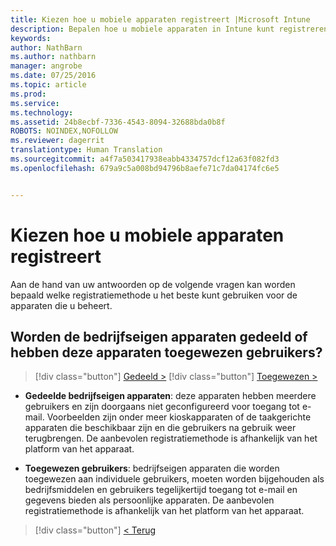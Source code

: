 ```yaml
---
title: Kiezen hoe u mobiele apparaten registreert |Microsoft Intune
description: Bepalen hoe u mobiele apparaten in Intune kunt registreren door enkele eenvoudige vragen te beantwoorden
keywords: 
author: NathBarn
ms.author: nathbarn
manager: angrobe
ms.date: 07/25/2016
ms.topic: article
ms.prod: 
ms.service: 
ms.technology: 
ms.assetid: 24b8ecbf-7336-4543-8094-32688bda0b8f
ROBOTS: NOINDEX,NOFOLLOW
ms.reviewer: dagerrit
translationtype: Human Translation
ms.sourcegitcommit: a4f7a503417938eabb4334757dcf12a63f082fd3
ms.openlocfilehash: 679a9c5a008bd94796b8aefe71c7da04174fc6e5


---
```

# Kiezen hoe u mobiele apparaten registreert

Aan de hand van uw antwoorden op de volgende vragen kan worden bepaald welke registratiemethode u het beste kunt gebruiken voor de apparaten die u beheert.

## **Worden de bedrijfseigen apparaten gedeeld of hebben deze apparaten toegewezen gebruikers?**

> [!div class="button"]
[Gedeeld >](choose-how-to-enroll-devices4.md)
> [!div class="button"]
[Toegewezen >](choose-how-to-enroll-devices6.md)

- **Gedeelde bedrijfseigen apparaten**: deze apparaten hebben meerdere gebruikers en zijn doorgaans niet geconfigureerd voor toegang tot e-mail. Voorbeelden zijn onder meer kioskapparaten of de taakgerichte apparaten die beschikbaar zijn en die gebruikers na gebruik weer terugbrengen. De aanbevolen registratiemethode is afhankelijk van het platform van het apparaat.

- **Toegewezen gebruikers**: bedrijfseigen apparaten die worden toegewezen aan individuele gebruikers, moeten worden bijgehouden als bedrijfsmiddelen en gebruikers tegelijkertijd toegang tot e-mail en gegevens bieden als persoonlijke apparaten. De aanbevolen registratiemethode is afhankelijk van het platform van het apparaat.

> [!div class="button"]
[< Terug](choose-how-to-enroll-devices1.md)



<!--HONumber=Oct16_HO4-->


